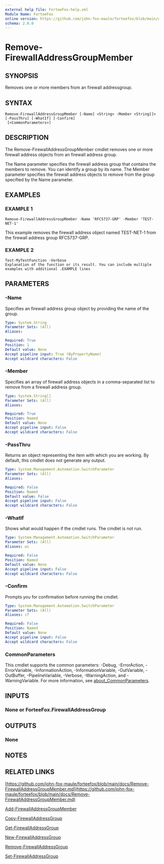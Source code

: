 ```yaml
---
external help file: ForteeFox-help.xml
Module Name: ForteeFox
online version: https://github.com/john-fox-maule/forteefox/blob/main/docs/Remove-FirewallAddressGroupMember.md
schema: 2.0.0
---
```


# Remove-FirewallAddressGroupMember

## SYNOPSIS
Removes one or more members from an firewall addressgroup.

## SYNTAX

```
Remove-FirewallAddressGroupMember [-Name] <String> -Member <String[]> [-PassThru] [-WhatIf] [-Confirm]
 [<CommonParameters>]
```

## DESCRIPTION
The Remove-FirewallAddressGroupMember cmdlet removes one or more firewall address objects from an firewall address group.

The Name parameter specifies the firewall address group that contains the members to remove.
You can identify a group by its name.
The Member parameter specifies the firewall address objects to remove from the group specified by the Name parameter.

## EXAMPLES

### EXAMPLE 1
```
Remove-FirewallAddressGroupMember -Name 'RFC5737-GRP' -Member 'TEST-NET-1'
```

This example removes the firewall address object named TEST-NET-1 from the firewall address group RFC5737-GRP.

### EXAMPLE 2
```
Test-MyTestFunction -Verbose
Explanation of the function or its result. You can include multiple examples with additional .EXAMPLE lines
```

## PARAMETERS

### -Name
Specifies an firewall address group object by providing the name of the group.

```yaml
Type: System.String
Parameter Sets: (All)
Aliases:

Required: True
Position: 1
Default value: None
Accept pipeline input: True (ByPropertyName)
Accept wildcard characters: False
```

### -Member
Specifies an array of firewall address objects in a comma-separated list to remove from a firewall address group.

```yaml
Type: System.String[]
Parameter Sets: (All)
Aliases:

Required: True
Position: Named
Default value: None
Accept pipeline input: False
Accept wildcard characters: False
```

### -PassThru
Returns an object representing the item with which you are working.
By default, this cmdlet does not generate any output.

```yaml
Type: System.Management.Automation.SwitchParameter
Parameter Sets: (All)
Aliases:

Required: False
Position: Named
Default value: False
Accept pipeline input: False
Accept wildcard characters: False
```

### -WhatIf
Shows what would happen if the cmdlet runs.
The cmdlet is not run.

```yaml
Type: System.Management.Automation.SwitchParameter
Parameter Sets: (All)
Aliases: wi

Required: False
Position: Named
Default value: None
Accept pipeline input: False
Accept wildcard characters: False
```

### -Confirm
Prompts you for confirmation before running the cmdlet.

```yaml
Type: System.Management.Automation.SwitchParameter
Parameter Sets: (All)
Aliases: cf

Required: False
Position: Named
Default value: None
Accept pipeline input: False
Accept wildcard characters: False
```

### CommonParameters
This cmdlet supports the common parameters: -Debug, -ErrorAction, -ErrorVariable, -InformationAction, -InformationVariable, -OutVariable, -OutBuffer, -PipelineVariable, -Verbose, -WarningAction, and -WarningVariable. For more information, see [about_CommonParameters](http://go.microsoft.com/fwlink/?LinkID=113216).

## INPUTS

### **None or ForteeFox.FirewallAddressGroup**
## OUTPUTS

### **None**
## NOTES

## RELATED LINKS

[https://github.com/john-fox-maule/forteefox/blob/main/docs/Remove-FirewallAddressGroupMember.md](https://github.com/john-fox-maule/forteefox/blob/main/docs/Remove-FirewallAddressGroupMember.md)

[Add-FirewallAddressGroupMember]()

[Copy-FirewallAddressGroup]()

[Get-FirewallAddressGroup]()

[New-FirewallAddressGroup]()

[Remove-FirewallAddressGroup]()

[Set-FirewallAddressGroup]()

